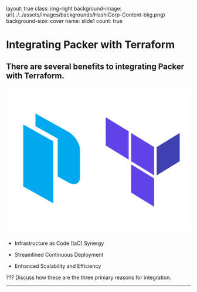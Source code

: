 layout: true
class: img-right
background-image: url(../../assets/images/backgrounds/HashiCorp-Content-bkg.png)
background-size: cover
name: slide1
count: true

# Integrating Packer with Terraform

## There are several benefits to integrating Packer with Terraform.

![scale:10%](./assets/logos/packer_terraform.png)

- Infrastructure as Code (IaC) Synergy

- Streamlined Continuous Deployment
  
- Enhanced Scalability and Efficiency

???
Discuss how these are the three primary reasons for integration.

---
